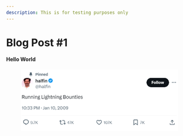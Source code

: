 ```yaml
---
description: This is for testing purposes only
---
```


# Blog Post #1

#### Hello World

<figure><img src=".gitbook/assets/image.png" alt=""><figcaption></figcaption></figure>
